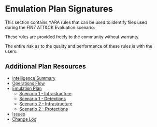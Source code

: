 # Emulation Plan Signatures

This section contains YARA rules that can be used to identify files used during the FIN7 ATT&CK Evaluation scenario.

These rules are provided freely to the community without warranty.

The entire risk as to the quality and performance of these rules is with the users.

## Additional Plan Resources

- [Intelligence Summary](Intelligence_Summary4.md)
- [Operations Flow](Operations_Flow4.md)
- [Emulation Plan](Emulation_Plan1.)
  - [Scenario 1 - Infrastructure](Infrastructure5.md)
  - [Scenario 1 - Detections](Scenario_12.)
  - [Scenario 2 - Infrastructure](Infrastructure6.md)
  - [Scenario 2 - Protections](Scenario_22.)
- [Issues](https://github.com/center-for-threat-informed-defense/adversary_emulation_library/issues)
- [Change Log](CHANGE_LOG4.md)